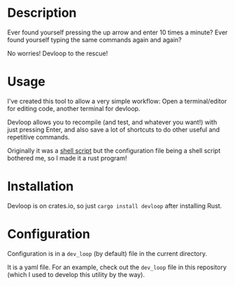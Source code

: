 # Description

Ever found yourself pressing the up arrow and enter 10 times a minute?
Ever found yourself typing the same commands again and again?

No worries! Devloop to the rescue!

# Usage
I've created this tool to allow a very simple workflow:
Open a terminal/editor for editing code, another terminal for devloop.

Devloop allows you to recompile (and test, and whatever you want!) with just pressing Enter,
and also save a lot of shortcuts to do other useful and repetitive commands.

Originally it was a [shell script](https://github.com/SuperCuber/dotfiles/blob/62437b10abbfc509421b4ff4b4122547d8b263e8/scripts/devloop) but the configuration file being a shell script bothered me, so I made it a rust program!

# Installation
Devloop is on crates.io, so just `cargo install devloop` after installing Rust.

# Configuration
Configuration is in a `dev_loop` (by default) file in the current directory.

It is a yaml file. For an example, check out the `dev_loop` file in this repository (which I used to develop this utility by the way).
